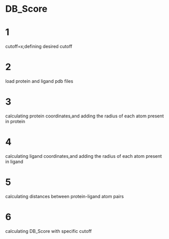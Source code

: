 # DB_Score

# 1
cutoff=x;defining desired cutoff
# 2
load protein and ligand pdb files
# 3
calculating protein coordinates,and adding the radius of each atom present in protein
# 4
calculating ligand coordinates,and adding the radius of each atom present in ligand
# 5
calculating distances between protein-ligand atom pairs
# 6
calculating DB_Score with specific cutoff
